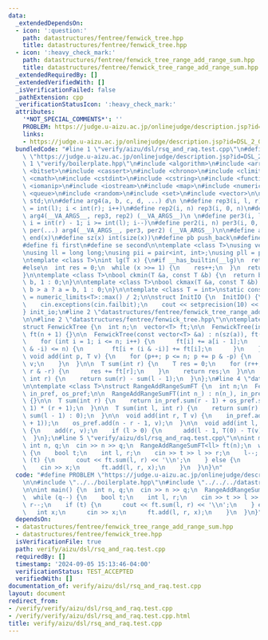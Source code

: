 ```yaml
---
data:
  _extendedDependsOn:
  - icon: ':question:'
    path: datastructures/fentree/fenwick_tree.hpp
    title: datastructures/fentree/fenwick_tree.hpp
  - icon: ':heavy_check_mark:'
    path: datastructures/fentree/fenwick_tree_range_add_range_sum.hpp
    title: datastructures/fentree/fenwick_tree_range_add_range_sum.hpp
  _extendedRequiredBy: []
  _extendedVerifiedWith: []
  _isVerificationFailed: false
  _pathExtension: cpp
  _verificationStatusIcon: ':heavy_check_mark:'
  attributes:
    '*NOT_SPECIAL_COMMENTS*': ''
    PROBLEM: https://judge.u-aizu.ac.jp/onlinejudge/description.jsp?id=DSL_2_G
    links:
    - https://judge.u-aizu.ac.jp/onlinejudge/description.jsp?id=DSL_2_G
  bundledCode: "#line 1 \"verify/aizu/dsl/rsq_and_raq.test.cpp\"\n#define PROBLEM\
    \ \"https://judge.u-aizu.ac.jp/onlinejudge/description.jsp?id=DSL_2_G\"\n\n#line\
    \ 1 \"verify/boilerplate.hpp\"\n#include <algorithm>\n#include <array>\n#include\
    \ <bitset>\n#include <cassert>\n#include <chrono>\n#include <climits>\n#include\
    \ <cmath>\n#include <cstdint>\n#include <cstring>\n#include <functional>\n#include\
    \ <iomanip>\n#include <iostream>\n#include <map>\n#include <numeric>\n#include\
    \ <queue>\n#include <random>\n#include <set>\n#include <vector>\n\nusing namespace\
    \ std;\n\n#define arg4(a, b, c, d, ...) d\n \n#define rep3(i, l, r) for (int i\
    \ = int(l); i < int(r); i++)\n#define rep2(i, n) rep3(i, 0, n)\n#define rep(...)\
    \ arg4(__VA_ARGS__, rep3, rep2) (__VA_ARGS__)\n \n#define per3(i, l, r) for (int\
    \ i = int(r) - 1; i >= int(l); i--)\n#define per2(i, n) per3(i, 0, n)\n#define\
    \ per(...) arg4(__VA_ARGS__, per3, per2) (__VA_ARGS__)\n\n#define all(x) begin(x),\
    \ end(x)\n#define sz(x) int(size(x))\n#define pb push_back\n#define eb emplace_back\n\
    #define fi first\n#define se second\n\ntemplate <class T>\nusing vec = vector<T>;\n\
    \nusing ll = long long;\nusing pii = pair<int, int>;\nusing pll = pair<ll, ll>;\n\
    \ntemplate <class T>\nint lg(T x) {\n#if __has_builtin(__lg)\n  return __lg(x);\n\
    #else\n  int res = 0;\n  while (x >>= 1) {\n    res++;\n  }\n  return res;\n#endif\n\
    }\n\ntemplate <class T>\nbool ckmin(T &a, const T &b) {\n  return b < a ? a =\
    \ b, 1 : 0;\n}\n\ntemplate <class T>\nbool ckmax(T &a, const T &b) {\n  return\
    \ b > a ? a = b, 1 : 0;\n}\n\ntemplate <class T = int>\nstatic constexpr T inf\
    \ = numeric_limits<T>::max() / 2;\n\nstruct InitIO {\n  InitIO() {\n    cin.tie(0)->sync_with_stdio(0);\n\
    \    cin.exceptions(cin.failbit);\n    cout << setprecision(10) << fixed;\n  }\n\
    } init_io;\n#line 2 \"datastructures/fentree/fenwick_tree_range_add_range_sum.hpp\"\
    \n\n#line 2 \"datastructures/fentree/fenwick_tree.hpp\"\n\ntemplate <class T>\n\
    struct FenwickTree {\n  int n;\n  vector<T> ft;\n\n  FenwickTree(int n_) : n(n_),\
    \ ft(n + 1) {}\n\n  FenwickTree(const vector<T> &a) : n(sz(a)), ft(n + 1) {\n\
    \    for (int i = 1; i <= n; i++) {\n      ft[i] += a[i - 1];\n      if (i + (i\
    \ & -i) <= n) {\n        ft[i + (i & -i)] += ft[i];\n      }\n    }\n  }\n\n \
    \ void add(int p, T v) {\n    for (p++; p <= n; p += p & -p) {\n      ft[p] +=\
    \ v;\n    }\n  }\n\n  T sum(int r) {\n    T res = 0;\n    for (r++; r > 0; r -=\
    \ r & -r) {\n      res += ft[r];\n    }\n    return res;\n  }\n\n  T sum(int l,\
    \ int r) {\n    return sum(r) - sum(l - 1);\n  }\n};\n#line 4 \"datastructures/fentree/fenwick_tree_range_add_range_sum.hpp\"\
    \n\ntemplate <class T>\nstruct RangeAddRangeSumFT {\n  int n;\n  FenwickTree<T>\
    \ in_pref, os_pref;\n\n  RangeAddRangeSumFT(int n_) : n(n_), in_pref(n), os_pref(n)\
    \ {}\n\n  T sum(int r) {\n    return in_pref.sum(r - 1) + os_pref.sum(n - r -\
    \ 1) * (r + 1);\n  }\n\n  T sum(int l, int r) {\n    return sum(r) - (l > 0 ?\
    \ sum(l - 1) : 0);\n  }\n\n  void add(int r, T v) {\n    in_pref.add(r, v * (r\
    \ + 1));\n    os_pref.add(n - r - 1, v);\n  }\n\n  void add(int l, int r, T v)\
    \ {\n    add(r, v);\n    if (l > 0) {\n      add(l - 1, T(0) - T(v));\n    }\n\
    \  }\n};\n#line 5 \"verify/aizu/dsl/rsq_and_raq.test.cpp\"\n\nint main() {\n \
    \ int n, q;\n  cin >> n >> q;\n  RangeAddRangeSumFT<ll> ft(n);\n  while (q--)\
    \ {\n    bool t;\n    int l, r;\n    cin >> t >> l >> r;\n    l--; r--;\n    if\
    \ (t) {\n      cout << ft.sum(l, r) << '\\n';\n    } else {\n      int x;\n  \
    \    cin >> x;\n      ft.add(l, r, x);\n    }\n  }\n}\n"
  code: "#define PROBLEM \"https://judge.u-aizu.ac.jp/onlinejudge/description.jsp?id=DSL_2_G\"\
    \n\n#include \"../../boilerplate.hpp\"\n#include \"../../../datastructures/fentree/fenwick_tree_range_add_range_sum.hpp\"\
    \n\nint main() {\n  int n, q;\n  cin >> n >> q;\n  RangeAddRangeSumFT<ll> ft(n);\n\
    \  while (q--) {\n    bool t;\n    int l, r;\n    cin >> t >> l >> r;\n    l--;\
    \ r--;\n    if (t) {\n      cout << ft.sum(l, r) << '\\n';\n    } else {\n   \
    \   int x;\n      cin >> x;\n      ft.add(l, r, x);\n    }\n  }\n}"
  dependsOn:
  - datastructures/fentree/fenwick_tree_range_add_range_sum.hpp
  - datastructures/fentree/fenwick_tree.hpp
  isVerificationFile: true
  path: verify/aizu/dsl/rsq_and_raq.test.cpp
  requiredBy: []
  timestamp: '2024-09-05 15:13:46-04:00'
  verificationStatus: TEST_ACCEPTED
  verifiedWith: []
documentation_of: verify/aizu/dsl/rsq_and_raq.test.cpp
layout: document
redirect_from:
- /verify/verify/aizu/dsl/rsq_and_raq.test.cpp
- /verify/verify/aizu/dsl/rsq_and_raq.test.cpp.html
title: verify/aizu/dsl/rsq_and_raq.test.cpp
---
```

